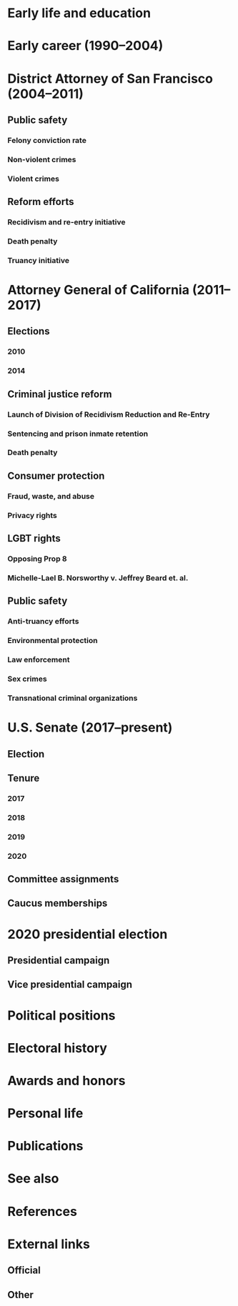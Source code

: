 # 
# Early life and education
# Early career (1990–2004)
# District Attorney of San Francisco (2004–2011)
## Public safety
### Felony conviction rate
### Non-violent crimes
### Violent crimes
## Reform efforts
### Recidivism and re-entry initiative
### Death penalty
### Truancy initiative
# Attorney General of California (2011–2017)
## Elections
### 2010
### 2014
## Criminal justice reform
### Launch of Division of Recidivism Reduction and Re-Entry
### Sentencing and prison inmate retention
### Death penalty
## Consumer protection
### Fraud, waste, and abuse
### Privacy rights
## LGBT rights
### Opposing Prop 8
### Michelle-Lael B. Norsworthy v. Jeffrey Beard et. al.
## Public safety
### Anti-truancy efforts
### Environmental protection
### Law enforcement
### Sex crimes
### Transnational criminal organizations
# U.S. Senate (2017–present)
## Election
## Tenure
### 2017
### 2018
### 2019
### 2020
## Committee assignments
## Caucus memberships
# 2020 presidential election
## Presidential campaign
## Vice presidential campaign
# Political positions
# Electoral history
# Awards and honors
# Personal life
# Publications
# See also
# References
# External links
## Official
## Other
